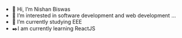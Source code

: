 - 👋 Hi, I’m Nishan Biswas
- 👀 I’m interested in software development and web development ...
- 🌱 I’m currently studying EEE
- ✒️I am currently learning ReactJS


<!---
zender651/zender651 is a ✨ special ✨ repository because its `README.md` (this file) appears on your GitHub profile.
You can click the Preview link to take a look at your changes.
--->
